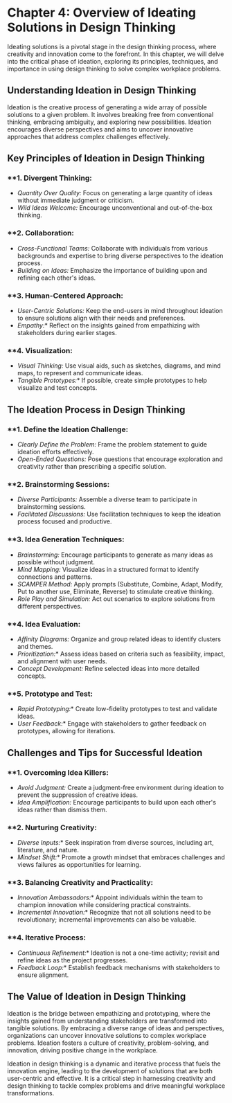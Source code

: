 Chapter 4: Overview of Ideating Solutions in Design Thinking
============================================================

Ideating solutions is a pivotal stage in the design thinking process, where creativity and innovation come to the forefront. In this chapter, we will delve into the critical phase of ideation, exploring its principles, techniques, and importance in using design thinking to solve complex workplace problems.

**Understanding Ideation in Design Thinking**
---------------------------------------------

Ideation is the creative process of generating a wide array of possible solutions to a given problem. It involves breaking free from conventional thinking, embracing ambiguity, and exploring new possibilities. Ideation encourages diverse perspectives and aims to uncover innovative approaches that address complex challenges effectively.

**Key Principles of Ideation in Design Thinking**
-------------------------------------------------

### \*\*1. **Divergent Thinking:**

* *Quantity Over Quality:* Focus on generating a large quantity of ideas without immediate judgment or criticism.
* *Wild Ideas Welcome:* Encourage unconventional and out-of-the-box thinking.

### \*\*2. **Collaboration:**

* *Cross-Functional Teams:* Collaborate with individuals from various backgrounds and expertise to bring diverse perspectives to the ideation process.
* *Building on Ideas:* Emphasize the importance of building upon and refining each other's ideas.

### \*\*3. **Human-Centered Approach:**

* *User-Centric Solutions:* Keep the end-users in mind throughout ideation to ensure solutions align with their needs and preferences.
* *Empathy:*\* Reflect on the insights gained from empathizing with stakeholders during earlier stages.

### \*\*4. **Visualization:**

* *Visual Thinking:* Use visual aids, such as sketches, diagrams, and mind maps, to represent and communicate ideas.
* *Tangible Prototypes:*\* If possible, create simple prototypes to help visualize and test concepts.

**The Ideation Process in Design Thinking**
-------------------------------------------

### \*\*1. **Define the Ideation Challenge:**

* *Clearly Define the Problem:* Frame the problem statement to guide ideation efforts effectively.
* *Open-Ended Questions:* Pose questions that encourage exploration and creativity rather than prescribing a specific solution.

### \*\*2. **Brainstorming Sessions:**

* *Diverse Participants:* Assemble a diverse team to participate in brainstorming sessions.
* *Facilitated Discussions:* Use facilitation techniques to keep the ideation process focused and productive.

### \*\*3. **Idea Generation Techniques:**

* *Brainstorming:* Encourage participants to generate as many ideas as possible without judgment.
* *Mind Mapping:* Visualize ideas in a structured format to identify connections and patterns.
* *SCAMPER Method:* Apply prompts (Substitute, Combine, Adapt, Modify, Put to another use, Eliminate, Reverse) to stimulate creative thinking.
* *Role Play and Simulation:* Act out scenarios to explore solutions from different perspectives.

### \*\*4. **Idea Evaluation:**

* *Affinity Diagrams:* Organize and group related ideas to identify clusters and themes.
* *Prioritization:*\* Assess ideas based on criteria such as feasibility, impact, and alignment with user needs.
* *Concept Development:* Refine selected ideas into more detailed concepts.

### \*\*5. **Prototype and Test:**

* *Rapid Prototyping:*\* Create low-fidelity prototypes to test and validate ideas.
* *User Feedback:*\* Engage with stakeholders to gather feedback on prototypes, allowing for iterations.

**Challenges and Tips for Successful Ideation**
-----------------------------------------------

### \*\*1. **Overcoming Idea Killers:**

* *Avoid Judgment:* Create a judgment-free environment during ideation to prevent the suppression of creative ideas.
* *Idea Amplification:* Encourage participants to build upon each other's ideas rather than dismiss them.

### \*\*2. **Nurturing Creativity:**

* *Diverse Inputs:*\* Seek inspiration from diverse sources, including art, literature, and nature.
* *Mindset Shift:*\* Promote a growth mindset that embraces challenges and views failures as opportunities for learning.

### \*\*3. **Balancing Creativity and Practicality:**

* *Innovation Ambassadors:*\* Appoint individuals within the team to champion innovation while considering practical constraints.
* *Incremental Innovation:*\* Recognize that not all solutions need to be revolutionary; incremental improvements can also be valuable.

### \*\*4. **Iterative Process:**

* *Continuous Refinement:*\* Ideation is not a one-time activity; revisit and refine ideas as the project progresses.
* *Feedback Loop:*\* Establish feedback mechanisms with stakeholders to ensure alignment.

**The Value of Ideation in Design Thinking**
--------------------------------------------

Ideation is the bridge between empathizing and prototyping, where the insights gained from understanding stakeholders are transformed into tangible solutions. By embracing a diverse range of ideas and perspectives, organizations can uncover innovative solutions to complex workplace problems. Ideation fosters a culture of creativity, problem-solving, and innovation, driving positive change in the workplace.

Ideation in design thinking is a dynamic and iterative process that fuels the innovation engine, leading to the development of solutions that are both user-centric and effective. It is a critical step in harnessing creativity and design thinking to tackle complex problems and drive meaningful workplace transformations.
